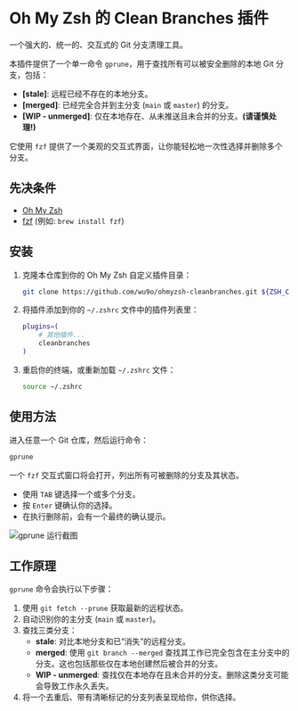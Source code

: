 # Oh My Zsh 的 Clean Branches 插件

一个强大的、统一的、交互式的 Git 分支清理工具。

本插件提供了一个单一命令 `gprune`，用于查找所有可以被安全删除的本地 Git 分支，包括：
- **[stale]**: 远程已经不存在的本地分支。
- **[merged]**: 已经完全合并到主分支 (`main` 或 `master`) 的分支。
- **[WIP - unmerged]**: 仅在本地存在、从未推送且未合并的分支。**(请谨慎处理!)**

它使用 `fzf` 提供了一个美观的交互式界面，让你能轻松地一次性选择并删除多个分支。

## 先决条件

- [Oh My Zsh](https://ohmyz.sh/)
- [fzf](https://github.com/junegunn/fzf) (例如: `brew install fzf`)

## 安装

1.  克隆本仓库到你的 Oh My Zsh 自定义插件目录：
    ```sh
    git clone https://github.com/wu9o/ohmyzsh-cleanbranches.git ${ZSH_CUSTOM:-~/.oh-my-zsh/custom}/plugins/cleanbranches
    ```

2.  将插件添加到你的 `~/.zshrc` 文件中的插件列表里：
    ```zsh
    plugins=(
        # 其他插件...
        cleanbranches
    )
    ```

3.  重启你的终端，或重新加载 `~/.zshrc` 文件：
    ```sh
    source ~/.zshrc
    ```

## 使用方法

进入任意一个 Git 仓库，然后运行命令：

```sh
gprune
```

一个 `fzf` 交互式窗口将会打开，列出所有可被删除的分支及其状态。

- 使用 `TAB` 键选择一个或多个分支。
- 按 `Enter` 键确认你的选择。
- 在执行删除前，会有一个最终的确认提示。

![gprune 运行截图](https://link-to-your-screenshot.com/image.png) <!-- 你可以稍后添加截图 -->

## 工作原理

`gprune` 命令会执行以下步骤：
1.  使用 `git fetch --prune` 获取最新的远程状态。
2.  自动识别你的主分支 (`main` 或 `master`)。
3.  查找三类分支：
    - **stale**: 对比本地分支和已“消失”的远程分支。
    - **merged**: 使用 `git branch --merged` 查找其工作已完全包含在主分支中的分支。这也包括那些仅在本地创建然后被合并的分支。
    - **WIP - unmerged**: 查找仅在本地存在且未合并的分支。删除这类分支可能会导致工作永久丢失。
4.  将一个去重后、带有清晰标记的分支列表呈现给你，供你选择。